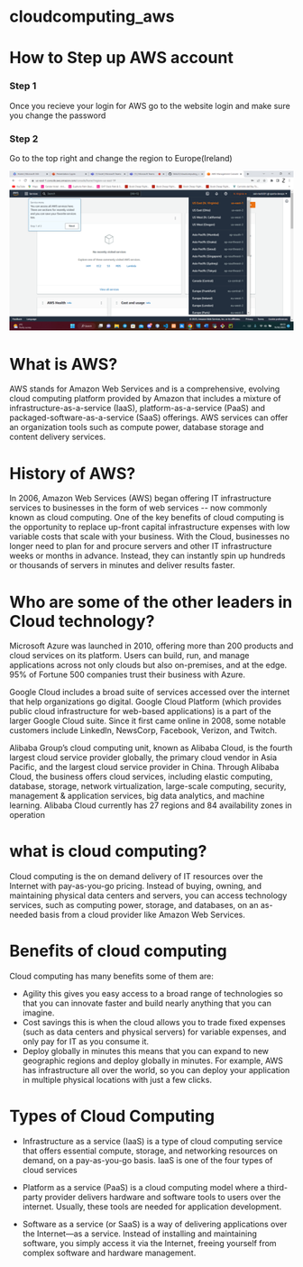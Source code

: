 # cloudcomputing_aws

# How to Step up AWS account

### Step 1

Once you recieve your login for AWS go to the website login and make sure you change the password

### Step 2

Go to the top right and change the region to Europe(Ireland)

![](/AWS.png)


# What is AWS?
AWS stands for Amazon Web Services and is a comprehensive, evolving cloud computing platform provided by Amazon that includes a mixture of infrastructure-as-a-service (IaaS), platform-as-a-service (PaaS) and packaged-software-as-a-service (SaaS) offerings. AWS services can offer an organization tools such as compute power, database storage and content delivery services.


# History of AWS?
In 2006, Amazon Web Services (AWS) began offering IT infrastructure services to businesses in the form of web services -- now commonly known as cloud computing. One of the key benefits of cloud computing is the opportunity to replace up-front capital infrastructure expenses with low variable costs that scale with your business. With the Cloud, businesses no longer need to plan for and procure servers and other IT infrastructure weeks or months in advance. Instead, they can instantly spin up hundreds or thousands of servers in minutes and deliver results faster.

# Who are some of the other leaders in Cloud technology?
Microsoft Azure was launched in 2010, offering more than 200 products and cloud services on its platform. Users can build, run, and manage applications across not only clouds but also on-premises, and at the edge. 95% of Fortune 500 companies trust their business with Azure.

Google Cloud includes a broad suite of services accessed over the internet that help organizations go digital. Google Cloud Platform (which provides public cloud infrastructure for web-based applications) is a part of the larger Google Cloud suite. Since it first came online in 2008, some notable customers include LinkedIn, NewsCorp, Facebook, Verizon, and Twitch.

Alibaba Group’s cloud computing unit, known as Alibaba Cloud, is the fourth largest cloud service provider globally, the primary cloud vendor in Asia Pacific, and the largest cloud service provider in China. Through Alibaba Cloud, the business offers cloud services, including elastic computing, database, storage, network virtualization, large-scale computing, security, management & application services, big data analytics, and machine learning.
Alibaba Cloud currently has 27 regions and 84 availability zones in operation


# what is cloud computing?
Cloud computing is the on demand delivery of IT resources over the Internet with pay-as-you-go pricing. Instead of buying, owning, and maintaining physical data centers and servers, you can access technology services, such as computing power, storage, and databases, on an as-needed basis from a cloud provider like Amazon Web Services.


# Benefits of cloud computing
Cloud computing has many benefits some of them are:
- Agility this gives you easy access to a broad range of technologies so that you can innovate faster and build nearly anything that you can imagine.
- Cost savings this is when the cloud allows you to trade fixed expenses (such as data centers and physical servers) for variable expenses, and only pay for IT as you consume it.
- Deploy globally in minutes this means that you can expand to new geographic regions and deploy globally in minutes. For example, AWS has infrastructure all over the world, so you can deploy your application in multiple physical locations with just a few clicks.

# Types of Cloud Computing
- Infrastructure as a service (IaaS) is a type of cloud computing service that offers essential compute, storage, and networking resources on demand, on a pay-as-you-go basis. IaaS is one of the four types of cloud services

- Platform as a service (PaaS) is a cloud computing model where a third-party provider delivers hardware and software tools to users over the internet. Usually, these tools are needed for application development.

- Software as a service (or SaaS) is a way of delivering applications over the Internet—as a service. Instead of installing and maintaining software, you simply access it via the Internet, freeing yourself from complex software and hardware management.






